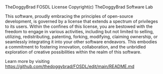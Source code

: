 TheDoggyBrad FOSDL License
Copyright(c) TheDoggyBrad Software Lab

This software, proudly embracing the principles of open-source development, is governed by a license that extends a spectrum of privileges to its users. Within the confines of this license, you are bestowed with the freedom to engage in various activities, including but not limited to selling, utilizing, redistributing, patenting, forking, modifying, claiming ownership, or seamlessly integrating it into your other software endeavors. This embodies a commitment to fostering innovation, collaboration, and the unbridled exploration of creative possibilities within the realm of this software.


Learn more by visiting https://github.com/thedoggybrad/FOSDL/edit/main/README.md
